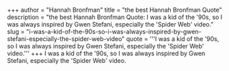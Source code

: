+++
author = "Hannah Bronfman"
title = "the best Hannah Bronfman Quote"
description = "the best Hannah Bronfman Quote: I was a kid of the '90s, so I was always inspired by Gwen Stefani, especially the 'Spider Web' video."
slug = "i-was-a-kid-of-the-90s-so-i-was-always-inspired-by-gwen-stefani-especially-the-spider-web-video"
quote = '''I was a kid of the '90s, so I was always inspired by Gwen Stefani, especially the 'Spider Web' video.'''
+++
I was a kid of the '90s, so I was always inspired by Gwen Stefani, especially the 'Spider Web' video.
